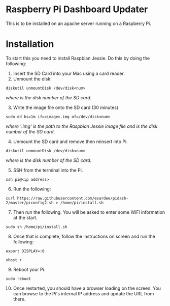 # Raspberry Pi Dashboard Updater
This is to be installed on an apache server running on a Raspberry Pi.

# Installation
To start this you need to install Raspbian Jessie. Do this by doing the following:

1. Insert the SD Card into your Mac using a card reader.
2. Unmount the disk:

  `diskutil unmountDisk /dev/disk<num>`
  
  *where <num> is the disk number of the SD card.*

3. Write the image file onto the SD card (30 minutes)

  `sudo dd bs=1m if=<image>.img of=/dev/disk<num>`

  *where '<image>.img' is the path to the Raspbian Jessie image file and <num> is the disk number of the SD card.*

4. Unmount the SD card and remove then reinsert into Pi.

`diskutil unmountDisk /dev/disk<num>`

  *where <num> is the disk number of the SD card.*

5. SSH from the terminal into the Pi.

  `ssh pi@<ip address>`

6. Run the following:  

  `curl https://raw.githubusercontent.com/esardee/pidash-2/master/piconfig2.sh > /home/pi/install.sh`

7. Then run the following. You will be asked to enter some WiFi information at the start.

  `sudo sh /home/pi/install.sh`

8. Once that is complete, follow the instructions on screen and run the following:

  `export DISPLAY=:0`

  `xhost +`

9. Reboot your Pi.

  `sudo reboot`

10. Once restarted, you should have a browser loading on the screen. You can browse to the Pi's internal IP address and update the URL from there.
